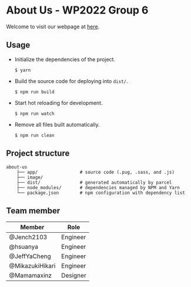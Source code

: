 # About Us - WP2022 Group 6
Welcome to visit our webpage at [here](https://luffy.ee.ncku.edu.tw/~jench2103/about-us/index.html).

## Usage
- Initialize the dependencies of the project.
    ```shell
    $ yarn
    ```
- Build the source code for deploying into `dist/`.
    ```shell
    $ npm run build
    ```
- Start hot reloading for development.
    ```shell
    $ npm run watch
    ```
- Remove all files built automatically.
    ```shell
    $ npm run clean
    ```

## Project structure
```
about-us
    ├── app/                # source code (.pug, .sass, and .js)
    ├── image/
    ├── dist/               # generated automatically by parcel
    ├── node_modules/       # dependencies managed by NPM and Yarn
    └── package.json        # npm configuration with dependency list
```

## Team member
| Member          | Role     |
| --------------- | -------- |
| @Jench2103      | Engineer |
| @hsuanya        | Engineer |
| @JeffYaCheng    | Engineer |
| @MikazukiHikari | Engineer |
| @Mamamaxinz     | Designer |
